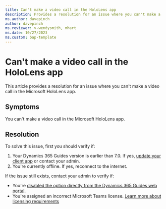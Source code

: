 ```yaml
---
title: Can't make a video call in the HoloLens app
description: Provides a resolution for an issue where you can't make a video call in the HoloLens app.
ms.author: davepinch
author: davepinch
ms.reviewer: v-wendysmith, mhart
ms.date: 10/27/2023
ms.custom: bap-template
---
```

# Can't make a video call in the HoloLens app

This article provides a resolution for an issue where you can't make a video call in the Microsoft HoloLens app.

## Symptoms

You can't make a video call in the Microsoft HoloLens app.

## Resolution

To solve this issue, first you should verify if:

1. Your Dynamics 365 Guides version is earlier than 7.0. If yes, [update your client app](/dynamics365/mixed-reality/guides/upgrade) or contact your admin.
2. You're currently offline. If yes, reconnect to the internet.

If the issue still exists, contact your admin to verify if:

- You're [disabled the option directly from the Dynamics 365 Guides web portal](/dynamics365/mixed-reality/guides/admin-enable-calls).
- You're assigned an incorrect Microsoft Teams license. [Learn more about licensing requirements](/dynamics365/mixed-reality/guides/requirements)
